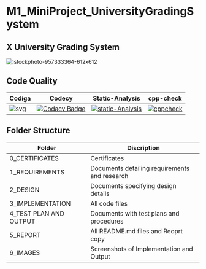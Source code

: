 # M1_MiniProject_UniversityGradingSystem
 
 
 ##   X University Grading System
![istockphoto-957333364-612x612](https://user-images.githubusercontent.com/46382398/153377328-84fadd7d-d85d-4b18-857b-c4d449e81900.jpg)


## Code Quality

| Codiga   | Codecy | Static-Analysis | cpp-check |
| ------------- | ------------- | ------- |--------|
|![svg](https://user-images.githubusercontent.com/46382398/153545576-d6fb7338-aaaa-4c0b-87d2-d035cb33fdde.svg) | [![Codacy Badge](https://app.codacy.com/project/badge/Grade/c66c4cabeda840f5a6db00c91dd1d49a)](https://www.codacy.com/gh/aamirsohailkhan/M1_MiniProject_UniversityGradingSystem/dashboard?utm_source=github.com&amp;utm_medium=referral&amp;utm_content=aamirsohailkhan/M1_MiniProject_UniversityGradingSystem&amp;utm_campaign=Badge_Grade)  | [![static-Analysis](https://github.com/aamirsohailkhan/M1_MiniProject_UniversityGradingSystem/actions/workflows/cppcheck.yml/badge.svg)](https://github.com/aamirsohailkhan/M1_MiniProject_UniversityGradingSystem/actions/workflows/cppcheck.yml) | [![cppcheck](https://github.com/aamirsohailkhan/M1_MiniProject_UniversityGradingSystem/actions/workflows/cpp-check.yml/badge.svg)](https://github.com/aamirsohailkhan/M1_MiniProject_UniversityGradingSystem/actions/workflows/cpp-check.yml) |




##  Folder Structure

| Folder   | Discription |
| ------------- | ------------- |
| 0_CERTIFICATES | Certificates  |
| 1_REQUIREMENTS  | Documents detailing requirements and research  |
| 2_DESIGN | Documents specifying design details |
| 3_IMPLEMENTATION | All code files |
| 4_TEST PLAN AND OUTPUT | Documents with test plans and procedures |
| 5_REPORT | All README.md files and Reoprt copy |
| 6_IMAGES | Screenshots of Implementation and Output |
